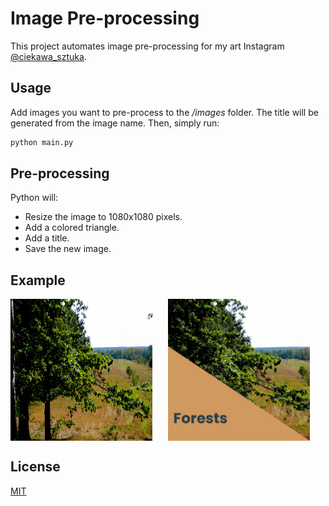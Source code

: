 # Image Pre-processing
This project automates image pre-processing for my art Instagram [@ciekawa_sztuka](https://www.instagram.com/ciekawa_sztuka/).

## Usage
Add images you want to pre-process to the */images* folder. The title will be generated from the image name. Then, simply run:

```bash
python main.py
```

## Pre-processing
Python will:
- Resize the image to 1080x1080 pixels.
- Add a colored triangle.
- Add a title.
- Save the new image.

## Example

<div style="display: flex; flex-direction: row;">
    <img src="example\forests.jpg" alt="Image Before" style="width: 45%; margin-right: 5%;" />
    <img src="example\changed_forests.jpg" alt="Image After" style="width: 45%;" />
</div>

## License

[MIT](https://choosealicense.com/licenses/mit/)